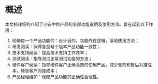 # 概述

本文档详细的介绍了小安中控产品的全部功能说明及使用方法。旨在起到以下作用：
1. 明确每一个产品功能的：设计目的，功能外在逻辑，落地使用方法；
2. 研发阅读：保障各型号个版本产品功能一致性；
3. 技术支持阅读：提高技术支持工作效率； 
4. 测试阅读：指导测试正常测试功能的方法； 
5. 硬件客户阅读：指导硬件客户正确高效的使用产品，减少售前和售后对接成本，降低客户对接成本；
6. 产品经理维护：保障产品功能的正确性合理性。
